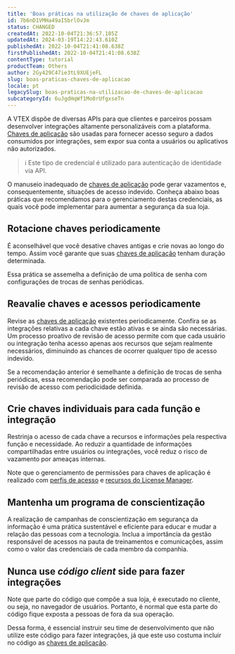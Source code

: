 ```yaml
---
title: 'Boas práticas na utilização de chaves de aplicação'
id: 7b6nD1VMHa49aI5brlOvJm
status: CHANGED
createdAt: 2022-10-04T21:36:57.185Z
updatedAt: 2024-03-19T14:22:43.610Z
publishedAt: 2022-10-04T21:41:08.638Z
firstPublishedAt: 2022-10-04T21:41:08.638Z
contentType: tutorial
productTeam: Others
author: 2Gy429C47ie3tL9XUEjeFL
slug: boas-praticas-chaves-de-aplicacao
locale: pt
legacySlug: boas-praticas-na-utilizacao-de-chaves-de-aplicacao
subcategoryId: 6uJgdHqWf1Mo0rUfgxseTn
---
```


A VTEX dispõe de diversas APIs para que clientes e parceiros possam desenvolver integrações altamente personalizáveis ​​com a plataforma.  [Chaves de aplicação](https://help.vtex.com/tutorial/application-keys--2iffYzlvvz4BDMr6WGUtet) são usadas para fornecer acesso seguro a dados consumidos por integrações, sem expor sua conta a usuários ou aplicativos não autorizados.

>ℹ️ Este tipo de credencial é utilizado para autenticação de identidade via API.

O manuseio inadequado de [chaves de aplicação](https://help.vtex.com/tutorial/application-keys--2iffYzlvvz4BDMr6WGUtet) pode gerar vazamentos e, consequentemente, situações de acesso indevido. Conheça abaixo boas práticas que recomendamos para o gerenciamento destas credenciais, as quais você pode implementar para aumentar a segurança da sua loja.

## Rotacione chaves periodicamente

É aconselhável que você desative chaves antigas e crie novas ao longo do tempo. Assim você garante que suas [chaves de aplicação](https://help.vtex.com/tutorial/application-keys--2iffYzlvvz4BDMr6WGUtet) tenham duração determinada.

Essa prática se assemelha a definição de uma política de senha com configurações de trocas de senhas periódicas. 

## Reavalie chaves e acessos periodicamente

Revise as [chaves de aplicação](https://help.vtex.com/tutorial/application-keys--2iffYzlvvz4BDMr6WGUtet) existentes periodicamente. Confira se as integrações relativas a cada chave estão ativas e se ainda são necessárias. Um processo proativo de revisão de acesso permite com que cada usuário ou integração tenha acesso apenas aos recursos que sejam realmente necessários, diminuindo as chances de ocorrer qualquer tipo de acesso indevido. 

Se a recomendação anterior é semelhante a definição de trocas de senha periódicas, essa recomendação pode ser comparada ao processo de revisão de acesso com periodicidade definida.

## Crie chaves individuais para cada função e integração

Restrinja o acesso de cada chave a recursos e informações pela respectiva função e necessidade. Ao reduzir a quantidade de informações compartilhadas entre usuários ou integrações, você reduz o risco de vazamento por ameaças internas.

Note que o gerenciamento de permissões para chaves de aplicação é realizado com [perfis de acesso](https://help.vtex.com/tutorial/roles--7HKK5Uau2H6wxE1rH5oRbc) e [recursos do License Manager](https://help.vtex.com/tutorial/license-manager-resources--3q6ztrC8YynQf6rdc6euk3).

## Mantenha um programa de conscientização

A realização de campanhas de conscientização em segurança da informação é uma prática sustentável e eficiente para educar e mudar a relação das pessoas com a tecnologia. Inclua a importância da gestão responsável de acessos na pauta de treinamentos e comunicações, assim como o valor das credenciais de cada membro da companhia.

## Nunca use _código client_ side para fazer integrações

Note que parte do código que compõe a sua loja, é executado no cliente, ou seja, no navegador de usuários. Portanto, é normal que esta parte do código fique exposta a pessoas de fora da sua operação.

Dessa forma, é essencial instruir seu time de desenvolvimento que não utilize este código para fazer integrações, já que este uso costuma incluir no código as [chaves de aplicação](https://help.vtex.com/tutorial/application-keys--2iffYzlvvz4BDMr6WGUtet).
